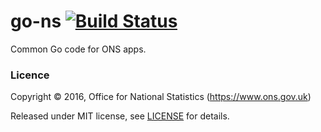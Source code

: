 go-ns [![Build Status](https://travis-ci.org/ONSdigital/go-ns.svg?branch=master)](https://travis-ci.org/ONSdigital/go-ns)
=====

Common Go code for ONS apps.

### Licence

Copyright ©‎ 2016, Office for National Statistics (https://www.ons.gov.uk)

Released under MIT license, see [LICENSE](LICENSE.md) for details.
